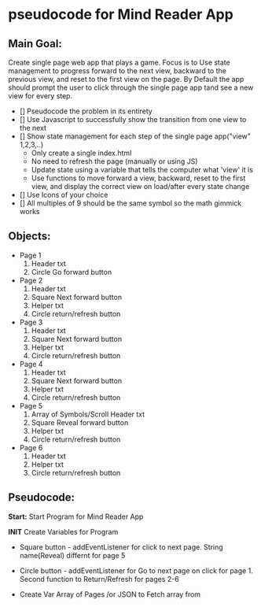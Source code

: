 # pseudocode for Mind Reader App
## Main Goal:
Create single page web app that plays a game. Focus is to Use state management to progress forward to the next view, backward to the previous view, and reset to the first view on the page.
By Default the app should prompt the user to click through the single page app tand see a new view for every step.

- [] Pseudocode the problem in its entirety
- [] Use Javascript to successfully show the transition from one view to the next
- [] Show state management for each step of the single page app("view" 1,2,3,..)
    * Only create a single index.html
    * No need to refresh the page (manually or using JS)
    * Update state using a variable that tells the computer what 'view' it is
    * Use functions to move forward a view, backward, reset to the first view, and display the correct view on load/after every state change
- [] Use Icons of your choice
- [] All multiples of 9 should be the same symbol so the math gimmick works

## Objects:

* Page 1
    1. Header txt
    2. Circle Go forward button
* Page 2
    1. Header txt
    2. Square Next forward button
    3. Helper txt
     4. Circle return/refresh button
* Page 3
    1. Header txt
    2. Square Next forward button
    3. Helper txt
    4. Circle return/refresh button
* Page 4
    1. Header txt
    2. Square Next forward button
    3. Helper txt
    4. Circle return/refresh button
* Page 5
    1. Array of Symbols/Scroll Header txt
    2. Square Reveal forward button
    3. Helper txt
    4. Circle return/refresh button
* Page 6
    1. Header txt
    2. Helper txt
    3. Circle return/refresh button

 ## Pseudocode:
**Start:** Start Program for Mind Reader App

**INIT** Create Variables for Program

 * Square button - addEventListener for click to next page. String name(Reveal) differnt for page 5

 * Circle button - addEventListener for Go to next page on click for page 1. Second function to Return/Refresh for pages 2-6

 * Create Var Array of Pages /or JSON to Fetch array from